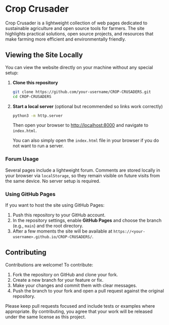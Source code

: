 # Crop Crusader

Crop Crusader is a lightweight collection of web pages dedicated to sustainable agriculture and open source tools for farmers. The site highlights practical solutions, open source projects, and resources that make farming more efficient and environmentally friendly.

## Viewing the Site Locally

You can view the website directly on your machine without any special setup:

1. **Clone this repository**
   ```bash
   git clone https://github.com/your-username/CROP-CRUSADERS.git
   cd CROP-CRUSADERS
   ```
2. **Start a local server** (optional but recommended so links work correctly)
   ```bash
   python3 -m http.server
   ```
   Then open your browser to [http://localhost:8000](http://localhost:8000) and navigate to `index.html`.
   
   You can also simply open the `index.html` file in your browser if you do not want to run a server.
### Forum Usage

Several pages include a lightweight forum. Comments are stored locally in your browser via `localStorage`, so they remain visible on future visits from the same device. No server setup is required.


### Using GitHub Pages

If you want to host the site using GitHub Pages:

1. Push this repository to your GitHub account.
2. In the repository settings, enable **GitHub Pages** and choose the branch (e.g., `main`) and the root directory.
3. After a few moments the site will be available at `https://<your-username>.github.io/CROP-CRUSADERS/`.

## Contributing

Contributions are welcome! To contribute:

1. Fork the repository on GitHub and clone your fork.
2. Create a new branch for your feature or fix.
3. Make your changes and commit them with clear messages.
4. Push the branch to your fork and open a pull request against the original repository.

Please keep pull requests focused and include tests or examples where appropriate. By contributing, you agree that your work will be released under the same license as this project.

